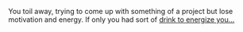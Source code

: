 You toil away, trying to come up with something of a project but lose motivation and energy.
If only you had sort of [drink to energize you...](https://github.com/BellaFa/BellaFa.github.io/tree/adventure-test/Start/Left/Drink)